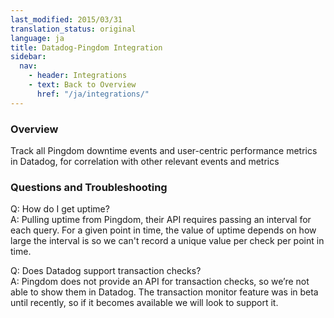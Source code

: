 ```yaml
---
last_modified: 2015/03/31
translation_status: original
language: ja
title: Datadog-Pingdom Integration
sidebar:
  nav:
    - header: Integrations
    - text: Back to Overview
      href: "/ja/integrations/"
---
```

<div id="int-overview">
<h3>Overview</h3>
Track all Pingdom downtime events and user-centric performance metrics in Datadog,
for correlation with other relevant events and metrics
</div>


<h3>Questions and Troubleshooting</h3>
<span class="question">Q: How do I get uptime?</span>
<br> A: Pulling uptime from Pingdom, their API requires passing an interval for each query.
For a given point in time, the value of uptime depends on how large the interval
is so we can't record a unique value per check per point in time.

<span class="question">Q: Does Datadog support transaction checks?</span>
<br>A: Pingdom does not provide an API for transaction checks,
so we’re not able to show them in Datadog. The transaction monitor
feature was in beta until recently, so if it becomes available we will look to support it.
